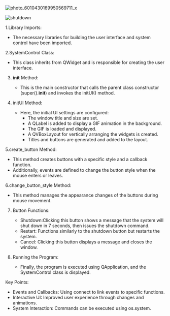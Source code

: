 ![photo_6010430169950569711_x](https://github.com/user-attachments/assets/083ec886-b206-49ad-8b8c-5a9dbe905b6e)

![shutdown](https://github.com/user-attachments/assets/a960ec4e-8edd-48d9-b518-d2fbe3eb68cf)



1.Library Imports:
   - The necessary libraries for building the user interface and system control have been imported.

2.SystemControl Class:
   - This class inherits from QWidget and is responsible for creating the user interface.

3. __init__ Method:
   - This is the main constructor that calls the parent class constructor (super().__init__) and invokes the initUI() method.

4. initUI Method:
   - Here, the initial UI settings are configured:
     - The window title and size are set.
     - A QLabel is added to display a GIF animation in the background.
     - The GIF is loaded and displayed.
     - A QVBoxLayout for vertically arranging the widgets is created.
     - Titles and buttons are generated and added to the layout.

5.create_button Method:
   - This method creates buttons with a specific style and a callback function.
   - Additionally, events are defined to change the button style when the mouse enters or leaves.

6.change_button_style Method:
   - This method manages the appearance changes of the buttons during mouse movement.

7. Button Functions:
   - Shutdown:Clicking this button shows a message that the system will shut down in 7 seconds, then issues the shutdown command.
   - Restart: Functions similarly to the shutdown button but restarts the system.
   - Cancel: Clicking this button displays a message and closes the window.

8. Running the Program:
   - Finally, the program is executed using QApplication, and the SystemControl class is displayed.

Key Points:
- Events and Callbacks: Using connect to link events to specific functions.
- Interactive UI: Improved user experience through changes and animations.
- System Interaction: Commands can be executed using os.system.
